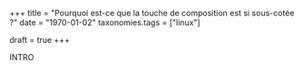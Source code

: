 +++
title = "Pourquoi est-ce que la touche de composition est si sous-cotée ?"
date = "1970-01-02"
taxonomies.tags = ["linux"]

draft = true
+++

INTRO

<!-- more -->

